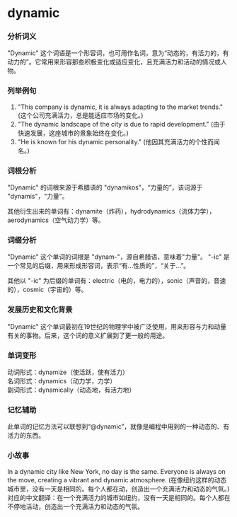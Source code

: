 # dynamic

### 分析词义

  

"Dynamic" 这个词语是一个形容词，也可用作名词，意为“动态的，有活力的，有动力的”。它常用来形容那些积极变化或适应变化，且充满活力和活动的情况或人物。

  

### 列举例句

  

1.  "This company is dynamic, it is always adapting to the market trends." (这个公司充满活力，总是能适应市场的变化。)
2.  "The dynamic landscape of the city is due to rapid development." (由于快速发展，这座城市的景象始终在变化。)
3.  "He is known for his dynamic personality." (他因其充满活力的个性而闻名。)

  

### 词根分析

  

"Dynamic" 的词根来源于希腊语的 "dynamikos"，“力量的”，该词源于 "dynamis"，“力量”。

  

其他衍生出来的单词有：dynamite（炸药），hydrodynamics（流体力学），aerodynamics（空气动力学）等。

  

### 词缀分析

  

"Dynamic" 这个单词的词根是 "dynam-"，源自希腊语，意味着"力量"。 "-ic" 是一个常见的后缀，用来形成形容词，表示“有…性质的”，“关于…”。

  

其他以 "-ic" 为后缀的单词有：electric（电的，电力的），sonic（声音的，音速的），cosmic（宇宙的）等。

  

### 发展历史和文化背景

  

"Dynamic" 这个单词最初在19世纪的物理学中被广泛使用，用来形容与力和动量有关的事物。后来，这个词的意义扩展到了更一般的用途。

  

### 单词变形

  

动词形式：dynamize（使活跃，使有活力）  
名词形式：dynamics（动力学，力学）  
副词形式：dynamically（动态地，有活力地）

  

### 记忆辅助

  

此单词的记忆方法可以联想到“@dynamic”，就像是编程中用到的一种动态的、有活力的东西。

  

### 小故事

  

In a dynamic city like New York, no day is the same. Everyone is always on the move, creating a vibrant and dynamic atmosphere. (在像纽约这样的动态城市里，没有一天是相同的。每个人都在动，创造出一个充满活力和动态的气氛。) 对应的中文翻译：在一个充满活力的城市如纽约，没有一天是相同的。每个人都在不停地活动，创造出一个充满活力和动态的气氛。
